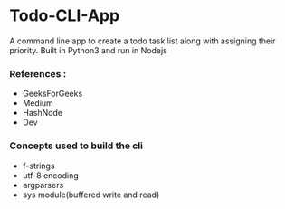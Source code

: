 # Todo-CLI-App

A command line app to create a todo task list along with assigning their priority. Built in Python3 and run in Nodejs 

### References :

* GeeksForGeeks
* Medium
* HashNode
* Dev

### Concepts used to build the cli

* f-strings
* utf-8 encoding
* argparsers
* sys module(buffered write and read)
